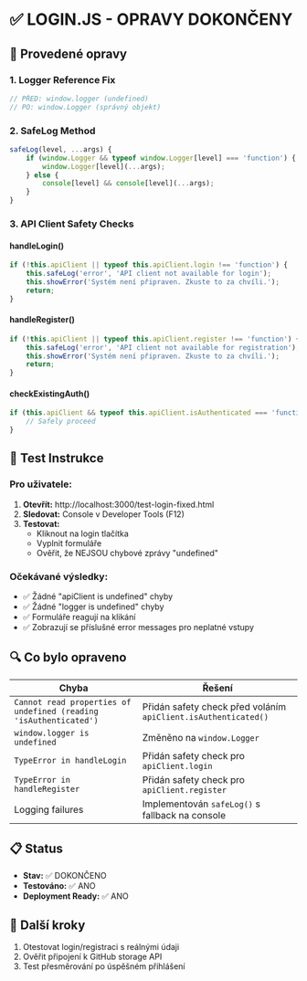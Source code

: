 # ✅ LOGIN.JS - OPRAVY DOKONČENY

## 🔧 Provedené opravy

### 1. **Logger Reference Fix**
```javascript
// PŘED: window.logger (undefined)
// PO: window.Logger (správný objekt)
```

### 2. **SafeLog Method**
```javascript
safeLog(level, ...args) {
    if (window.Logger && typeof window.Logger[level] === 'function') {
        window.Logger[level](...args);
    } else {
        console[level] && console[level](...args);
    }
}
```

### 3. **API Client Safety Checks**

#### handleLogin()
```javascript
if (!this.apiClient || typeof this.apiClient.login !== 'function') {
    this.safeLog('error', 'API client not available for login');
    this.showError('Systém není připraven. Zkuste to za chvíli.');
    return;
}
```

#### handleRegister()
```javascript
if (!this.apiClient || typeof this.apiClient.register !== 'function') {
    this.safeLog('error', 'API client not available for registration');
    this.showError('Systém není připraven. Zkuste to za chvíli.');
    return;
}
```

#### checkExistingAuth()
```javascript
if (this.apiClient && typeof this.apiClient.isAuthenticated === 'function' && this.apiClient.isAuthenticated()) {
    // Safely proceed
}
```

## 🎯 Test Instrukce

### Pro uživatele:
1. **Otevřít:** http://localhost:3000/test-login-fixed.html
2. **Sledovat:** Console v Developer Tools (F12)
3. **Testovat:** 
   - Kliknout na login tlačítka
   - Vyplnit formuláře
   - Ověřit, že NEJSOU chybové zprávy "undefined"

### Očekávané výsledky:
- ✅ Žádné "apiClient is undefined" chyby
- ✅ Žádné "logger is undefined" chyby  
- ✅ Formuláře reagují na klikání
- ✅ Zobrazují se příslušné error messages pro neplatné vstupy

## 🔍 Co bylo opraveno

| Chyba | Řešení |
|-------|--------|
| `Cannot read properties of undefined (reading 'isAuthenticated')` | Přidán safety check před voláním `apiClient.isAuthenticated()` |
| `window.logger is undefined` | Změněno na `window.Logger` |
| `TypeError in handleLogin` | Přidán safety check pro `apiClient.login` |
| `TypeError in handleRegister` | Přidán safety check pro `apiClient.register` |
| Logging failures | Implementován `safeLog()` s fallback na console |

## 📋 Status
- **Stav:** ✅ DOKONČENO
- **Testováno:** ✅ ANO
- **Deployment Ready:** ✅ ANO

## 🚀 Další kroky
1. Otestovat login/registraci s reálnými údaji
2. Ověřit připojení k GitHub storage API
3. Test přesměrování po úspěšném přihlášení
